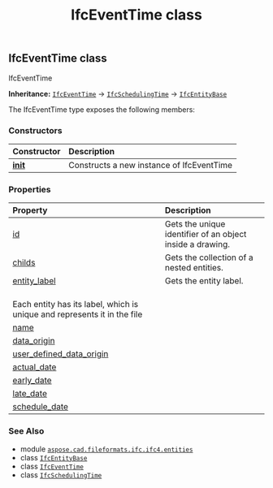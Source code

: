 ﻿---
title: IfcEventTime class
second_title: Aspose.CAD for Python via .NET API References
description: 
type: docs
weight: 2400
url: /python-net/aspose.cad.fileformats.ifc.ifc4.entities/ifceventtime/
is_root: false
---

## IfcEventTime class

IfcEventTime



**Inheritance:** [`IfcEventTime`](/cad/python-net/aspose.cad.fileformats.ifc.ifc4.entities/ifceventtime) → 
[`IfcSchedulingTime`](/cad/python-net/aspose.cad.fileformats.ifc.ifc4.entities/ifcschedulingtime) → 
[`IfcEntityBase`](/cad/python-net/aspose.cad.fileformats.ifc/ifcentitybase)



The IfcEventTime type exposes the following members:

### Constructors
| Constructor | Description |
| :- | :- |
| [__init__](/cad/python-net/aspose.cad.fileformats.ifc.ifc4.entities/ifceventtime/__init__/#) | Constructs a new instance of IfcEventTime |


### Properties
| Property | Description |
| :- | :- |
| [id](/cad/python-net/aspose.cad.fileformats.ifc.ifc4.entities/ifceventtime/id) | Gets the unique identifier of an object inside a drawing. |
| [childs](/cad/python-net/aspose.cad.fileformats.ifc.ifc4.entities/ifceventtime/childs) | Gets the collection of a nested entities. |
| [entity_label](/cad/python-net/aspose.cad.fileformats.ifc.ifc4.entities/ifceventtime/entity_label) | Gets the entity label.<br/>Each entity has its label, which is unique and represents it in the file |
| [name](/cad/python-net/aspose.cad.fileformats.ifc.ifc4.entities/ifceventtime/name) |  |
| [data_origin](/cad/python-net/aspose.cad.fileformats.ifc.ifc4.entities/ifceventtime/data_origin) |  |
| [user_defined_data_origin](/cad/python-net/aspose.cad.fileformats.ifc.ifc4.entities/ifceventtime/user_defined_data_origin) |  |
| [actual_date](/cad/python-net/aspose.cad.fileformats.ifc.ifc4.entities/ifceventtime/actual_date) |  |
| [early_date](/cad/python-net/aspose.cad.fileformats.ifc.ifc4.entities/ifceventtime/early_date) |  |
| [late_date](/cad/python-net/aspose.cad.fileformats.ifc.ifc4.entities/ifceventtime/late_date) |  |
| [schedule_date](/cad/python-net/aspose.cad.fileformats.ifc.ifc4.entities/ifceventtime/schedule_date) |  |



### See Also
* module [`aspose.cad.fileformats.ifc.ifc4.entities`](..)
* class [`IfcEntityBase`](/cad/python-net/aspose.cad.fileformats.ifc/ifcentitybase)
* class [`IfcEventTime`](/cad/python-net/aspose.cad.fileformats.ifc.ifc4.entities/ifceventtime)
* class [`IfcSchedulingTime`](/cad/python-net/aspose.cad.fileformats.ifc.ifc4.entities/ifcschedulingtime)
